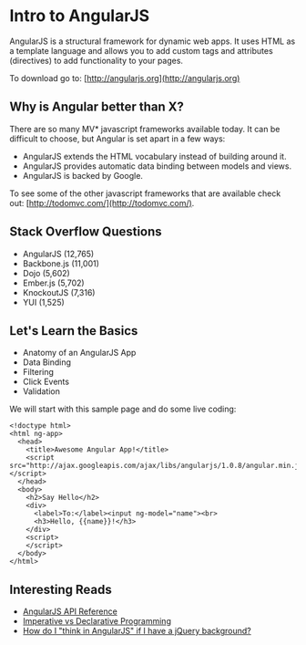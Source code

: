 # Intro to AngularJS

AngularJS is a structural framework for dynamic web apps. It uses HTML as a template language and allows you to add custom tags and attributes (directives) to add functionality to your pages.

To download go to: [http://angularjs.org](http://angularjs.org)

## Why is Angular better than X?

There are so many MV* javascript frameworks available today. It can be difficult to choose, but Angular is set apart in a few ways:

- AngularJS extends the HTML vocabulary instead of building around it.
- AngularJS provides automatic data binding between models and views.
- AngularJS is backed by Google.

To see some of the other javascript frameworks that are available check out: [http://todomvc.com/](http://todomvc.com/).

## Stack Overflow Questions

- AngularJS (12,765)
- Backbone.js (11,001)
- Dojo (5,602)
- Ember.js (5,702)
- KnockoutJS (7,316)
- YUI (1,525)

## Let's Learn the Basics

- Anatomy of an AngularJS App
- Data Binding
- Filtering
- Click Events
- Validation

We will start with this sample page and do some live coding:

```
<!doctype html>
<html ng-app>
  <head>
    <title>Awesome Angular App!</title>
    <script src="http://ajax.googleapis.com/ajax/libs/angularjs/1.0.8/angular.min.js"></script>
  </head>
  <body>
    <h2>Say Hello</h2>
    <div>
      <label>To:</label><input ng-model="name"><br>
      <h3>Hello, {{name}}!</h3>
    </div>
    <script>
    </script>
  </body>
</html>
```

## Interesting Reads

- [AngularJS API Reference](http://docs.angularjs.org/api/)
- [Imperative vs Declarative Programming](http://latentflip.com/imperative-vs-declarative/)
- [How do I "think in AngularJS" if I have a jQuery background?](http://stackoverflow.com/questions/14994391/how-do-i-think-in-angularjs-if-i-have-a-jquery-background)
